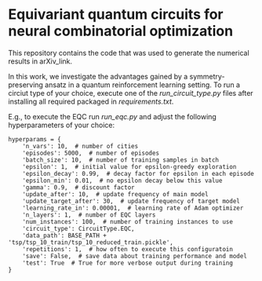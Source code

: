 # Equivariant quantum circuits for neural combinatorial optimization

This repository contains the code that was used to generate the numerical results in arXiv_link.

In this work, we investigate the advantages gained by a symmetry-preserving ansatz in a quantum reinforcement learning setting. To run a circiut type of your choice, execute one of the _run_circuit_type.py_ files after installing all required packaged in _requirements.txt_.

E.g., to execute the EQC run _run_eqc.py_ and adjust the following hyperparameters of your choice:

    hyperparams = {
        'n_vars': 10,  # number of cities
        'episodes': 5000,  # number of episodes
        'batch_size': 10,  # number of training samples in batch
        'epsilon': 1,  # initial value for epsilon-greedy exploration
        'epsilon_decay': 0.99,  # decay factor for epsilon in each episode
        'epsilon_min': 0.01,  # no epsilon decay below this value
        'gamma': 0.9,  # discount factor
        'update_after': 10,  # update frequency of main model
        'update_target_after': 30,  # update frequency of target model
        'learning_rate_in': 0.00001,  # learning rate of Adam optimizer
        'n_layers': 1,  # number of EQC layers
        'num_instances': 100,  # number of training instances to use
        'circuit_type': CircuitType.EQC,
        'data_path': BASE_PATH + 'tsp/tsp_10_train/tsp_10_reduced_train.pickle',
        'repetitions': 1,  # how often to execute this configuratoin
        'save': False,  # save data about training performance and model
        'test': True  # True for more verbose output during training
    }  